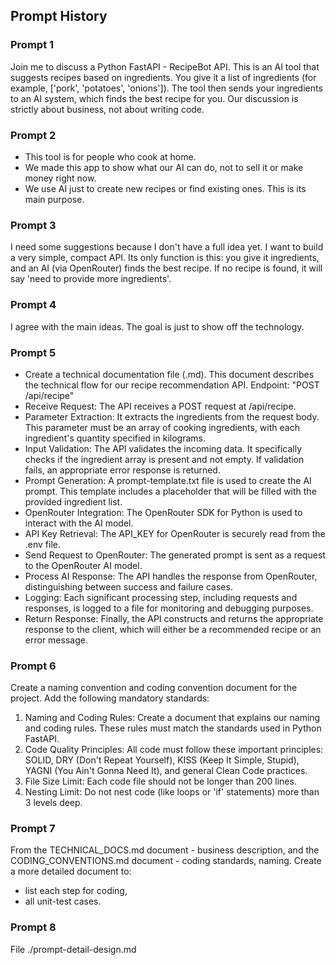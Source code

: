 Prompt History
---


### Prompt 1
Join me to discuss a Python FastAPI - RecipeBot API. This is an AI tool that suggests recipes based on ingredients.
You give it a list of ingredients (for example, ['pork', 'potatoes', 'onions']). The tool then sends your ingredients to an AI system, which finds the best recipe for you.
Our discussion is strictly about business, not about writing code.

### Prompt 2
- This tool is for people who cook at home.
- We made this app to show what our AI can do, not to sell it or make money right now.
- We use AI just to create new recipes or find existing ones. This is its main purpose.

### Prompt 3
I need some suggestions because I don't have a full idea yet. I want to build a very simple, compact API. Its only function is this: you give it ingredients, and an AI (via OpenRouter) finds the best recipe. If no recipe is found, it will say 'need to provide more ingredients'.

### Prompt 4
I agree with the main ideas. The goal is just to show off the technology.

### Prompt 5
- Create a technical documentation file (.md). This document describes the technical flow for our recipe recommendation API. Endpoint: "POST /api/recipe"
- Receive Request: The API receives a POST request at /api/recipe.
- Parameter Extraction: It extracts the ingredients from the request body. This parameter must be an array of cooking ingredients, with each ingredient's quantity specified in kilograms.
- Input Validation: The API validates the incoming data. It specifically checks if the ingredient array is present and not empty. If validation fails, an appropriate error response is returned.
- Prompt Generation: A prompt-template.txt file is used to create the AI prompt. This template includes a placeholder that will be filled with the provided ingredient list.
- OpenRouter Integration: The OpenRouter SDK for Python is used to interact with the AI model.
- API Key Retrieval: The API_KEY for OpenRouter is securely read from the .env file.
- Send Request to OpenRouter: The generated prompt is sent as a request to the OpenRouter AI model.
- Process AI Response: The API handles the response from OpenRouter, distinguishing between success and failure cases.
- Logging: Each significant processing step, including requests and responses, is logged to a file for monitoring and debugging purposes.
- Return Response: Finally, the API constructs and returns the appropriate response to the client, which will either be a recommended recipe or an error message.

### Prompt 6
Create a naming convention and coding convention document for the project. Add the following mandatory standards:
1. Naming and Coding Rules: Create a document that explains our naming and coding rules. These rules must match the standards used in Python FastAPI.
2. Code Quality Principles: All code must follow these important principles: SOLID, DRY (Don't Repeat Yourself), KISS (Keep It Simple, Stupid), YAGNI (You Ain't Gonna Need It), and general Clean Code practices.
3. File Size Limit: Each code file should not be longer than 200 lines.
4. Nesting Limit: Do not nest code (like loops or 'if' statements) more than 3 levels deep.


### Prompt 7
From the TECHNICAL_DOCS.md document - business description, and the CODING_CONVENTIONS.md document - coding standards, naming.
Create a more detailed document to:
- list each step for coding,
- all unit-test cases.

### Prompt 8
File ./prompt-detail-design.md